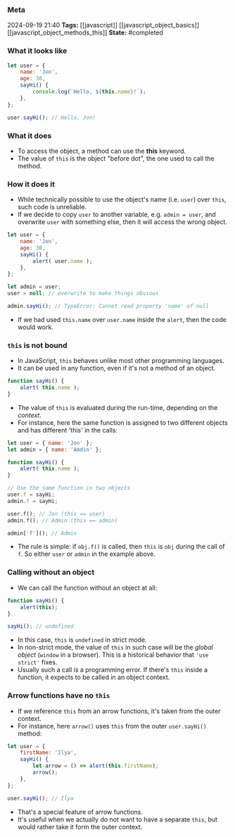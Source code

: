 ### Meta
2024-09-19 21:40
**Tags:** [[javascript]] [[javascript_object_basics]] [[javascript_object_methods_this]]
**State:** #completed  

### What it looks like
```JavaScript title:app.js
let user = {
	name: 'Jon',
	age: 30,
	sayHi() {
		console.log(`Hello, ${this.name}!`);
	},
};

user.sayHi(); // Hello, Jon!
```

### What it does
- To access the object, a method can use the **this** keyword.
- The value of `this` is the object "before dot", the one used to call the method.

### How it does it
- While technically possible to use the object's name (i.e. `user`) over `this`, such code is unreliable.
- If we decide to copy `user` to another variable, e.g. `admin = user`, and overwrite `user` with something else, then it will access the wrong object.

```JavaScript title:app.js
let user = {
	name: 'Jon',
	age: 30,
	sayHi() {
		alert( user.name );
	},
};

let admin = user;
user = null; // overwrite to make things obvious

admin.sayHi(); // TypeError: Cannot read property 'name' of null
```

- If we had used `this.name` over `user.name` inside the `alert`, then the code would work.

### `this` is not bound
- In JavaScript, `this` behaves unlike most other programming languages.
- It can be used in any function, even if it's not a method of an object.

```JavaScript title:app.js
function sayHi() {
	alert( this.name );
}
```

- The value of `this` is evaluated during the run-time, depending on the *context*.
- For instance, here the same function is assigned to two different objects and has different 'this' in the calls:

```JavaScript title:app.js
let user = { name: 'Jon' };
let admin = { name: 'Amdin' };

function sayHi() {
	alert( this.name );
}

// Use the same function in two objects
user.f = sayHi;
admin.f = sayHi;

user.f(); // Jon (this == user)
admin.f(); // Admin (this == admin)

admin['f'](); // Admin
```

- The rule is simple: if `obj.f()` is called, then `this` is `obj` during the call of `f`. So either `user` or `admin` in the example above.

### Calling without an object
- We can call the function without an object at all:

```JavaScript title:app.js
function sayHi() {
	alert(this);
}

sayHi(); // undefined
```

- In this case, `this` is `undefined` in strict mode.
- In non-strict mode, the value of `this` in such case will be the *global object* (`window` in a browser). This is a historical behavior that `'use strict'` fixes.
- Usually such a call is a programming error. If there's `this` inside a function, it expects to be called in an object context.

### Arrow functions have no `this`
- If we reference `this` from an arrow functions, it's taken from the outer context.
- For instance, here `arrow()` uses `this` from the outer `user.sayHi()` method:

```JavaScript title:app.js
let user = {
	firstName: 'Ilya',
	sayHi() {
		let arrow = () => alert(this.firstName);
		arrow();
	},
};

user.sayHi(); // Ilya
```

- That's a special feature of arrow functions.
- It's useful when we actually do not want to have a separate `this`, but would rather take it form the outer context.